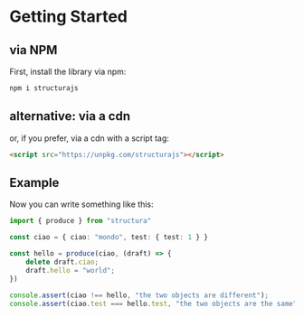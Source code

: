# Getting Started

## via NPM

First, install the library via npm:

```bash
npm i structurajs
```

## alternative: via a cdn

or, if you prefer, via a cdn with a script tag:

```html
<script src="https://unpkg.com/structurajs"></script>
```

## Example

Now you can write something like this:

```typescript
import { produce } from "structura"

const ciao = { ciao: "mondo", test: { test: 1 } }

const hello = produce(ciao, (draft) => {
    delete draft.ciao;
    draft.hello = "world";
})

console.assert(ciao !== hello, "the two objects are different");
console.assert(ciao.test === hello.test, "the two objects are the same");
```

